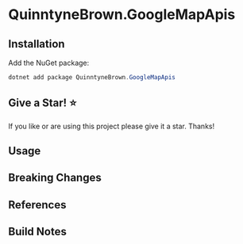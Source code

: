 # QuinntyneBrown.GoogleMapApis

## Installation

Add the NuGet package:

```powershell
dotnet add package QuinntyneBrown.GoogleMapApis
```

## Give a Star! :star:

If you like or are using this project please give it a star. Thanks!


## Usage


## Breaking Changes


## References


## Build Notes
